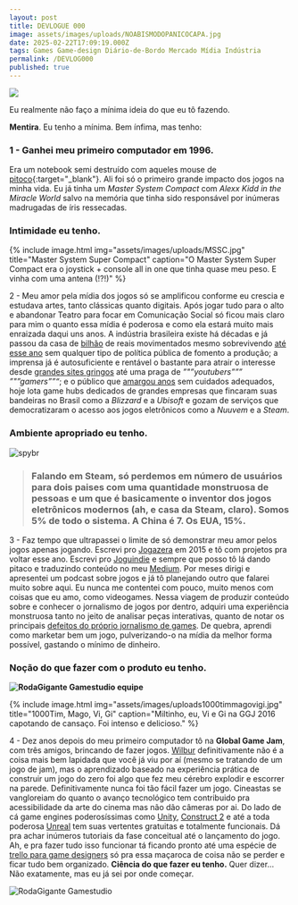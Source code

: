 ```yaml
---
layout: post
title: DEVLOGUE 000
image: assets/images/uploads/NOABISMODOPANICOCAPA.jpg
date: 2025-02-22T17:09:19.000Z
tags: Games Game-design Diário-de-Bordo Mercado Mídia Indústria
permalink: /DEVLOG000
published: true
---
```

![](/assets/images/uploads/NOABISMODOPANICOCAPA.jpg")

Eu realmente não faço a mínima ideia do que eu tô fazendo.

**Mentira**. Eu tenho a mínima. Bem ínfima, mas tenho:

### 1 - Ganhei meu primeiro computador em 1996. 

Era um notebook semi destruído com aqueles mouse de [pitoco](assets/images/uploads/mousedepitoco.jpg){:target="_blank"}. Ali foi só o primeiro grande impacto dos jogos na minha vida. Eu já tinha um _Master System Compact_ com _Alexx Kidd in the Miracle World_ salvo na memória que tinha sido responsável por inúmeras madrugadas de íris ressecadas. 

### Intimidade eu tenho.

{% include image.html
            img="assets/images/uploads/MSSC.jpg"
            title="Master System Super Compact"
            caption="O Master System Super Compact era o joystick + console all in one que tinha quase meu peso. E vinha com uma antena (!?!)"
%}

2 - Meu amor pela mídia dos jogos só se amplificou conforme eu crescia e estudava artes, tanto clássicas quanto digitais. Após jogar tudo para o alto e abandonar Teatro para focar em Comunicação Social só ficou mais claro para mim o quanto essa mídia é poderosa e como ela estará muito mais enraizada daqui uns anos. A indústria brasileira existe há décadas e já passou da casa de [bilhão](https://www.ecommercebrasil.com.br/noticias/industria-de-jogos-eletronicos-um-setor-em-ascensao-no-brasil/) de reais movimentados mesmo sobrevivendo [até esse ano](https://overloadr.com.br/especiais/2017/05/conheca-todos-os-23-jogos-contemplados-no-edital-de-games-da-ancine/) sem qualquer tipo de política pública de fomento a produção; a imprensa já é autosuficiente e rentável o bastante para atrair o interesse desde [grandes sites gringos](http://br.ign.com/) até uma praga de _”"”youtubers””” ”"”gamers””“_; e o público que [amargou anos](https://www.redbull.com/br-pt/serie-paralelos-narra-pirataria-de-games-no-brasil) sem cuidados adequados, hoje lota game hubs dedicados de grandes empresas que fincaram suas bandeiras no Brasil como a _Blizzard_ e a _Ubisoft_ e gozam de serviços que democratizaram o acesso aos jogos eletrônicos como a _Nuuvem_ e a _Steam_. 

### Ambiente apropriado eu tenho.

![spybr](http://i.imgur.com/bksdLa3.png "4º maior país da Steam")

> ### Falando em Steam, só perdemos em número de usuários para dois paises com uma quantidade monstruosa de pessoas e um que é basicamente o inventor dos jogos eletrônicos modernos (ah, e casa da Steam, claro). Somos 5% de todo o sistema. A China é 7. Os EUA, 15%.

3 - Faz tempo que ultrapassei o limite de só demonstrar meu amor pelos jogos apenas jogando. Escrevi pro [Jogazera](http://jogazera.com.br/) em 2015 e tô com projetos pra voltar esse ano. Escrevi pro [Joguindie](joguindie.com.br "Joguindie") e sempre que posso tô lá dando pitaco e traduzindo conteúdo no meu [Medium](https://medium.com/macalango "Medium/Macalango"). Por meses dirigi e apresentei um podcast sobre jogos e já tô planejando outro que falarei muito sobre aqui. Eu nunca me contentei com pouco, muito menos com coisas que eu amo, como videogames. Nessa viagem de produzir conteúdo sobre e conhecer o jornalismo de jogos por dentro, adquiri uma experiência monstruosa tanto no jeito de analisar peças interativas, quanto de notar os principais [defeitos do próprio jornalismo de games](https://medium.com/@felipepepe/https-medium-com-felipepepe-para-que-e-a-quem-serve-o-atual-jornalismo-de-games-brasileiro-a38de5d57557 "Para que (e a quem) serve o atual jornalismo de games brasileiro?"). De quebra, aprendi como marketar bem um jogo, pulverizando-o na mídia da melhor forma possível, gastando o mínimo de dinheiro. 

### Noção do que fazer com o produto eu tenho.

**![RodaGigante Gamestudio equipe](http://i.imgur.com/x2eIFWR.png)**

{% include image.html
            img="assets/images/uploads1000timmagovigi.jpg"
            title="1000Tim, Mago, Vi, Gi"
            caption="Miltinho, eu, Vi e Gi na GGJ 2016 capotando de cansaço. Foi intenso e delicioso."
%}

4 - Dez anos depois do meu primeiro computador tô na **Global Game Jam**, com três amigos, brincando de fazer jogos. [Wilbur](http://globalgamejam.org/2016/games/wilbur "Wilbur") definitivamente não é a coisa mais bem lapidada que você já viu por aí (mesmo se tratando de um jogo de jam), mas o aprendizado baseado na experiência prática de construir um jogo do zero foi algo que fez meu cérebro explodir e escorrer na parede. Definitivamente nunca foi tão fácil fazer um jogo. Cineastas se vangloreiam do quanto o avanço tecnológico tem contribuido pra acessibilidade da arte do cinema mas não dão câmeras por ai. Do lado de cá game engines poderosíssimas como [Unity](https://store.unity.com/pt/?_ga=2.26392125.1877686795.1495014477-322293953.1495014477), [Construct 2](https://www.scirra.com/construct2) e até a toda poderosa [Unreal](https://www.unrealengine.com/what-is-unreal-engine-4) tem suas vertentes gratuitas e totalmente funcionais. Dá pra achar inúmeros tutoriais da fase conceitual até o lançamento do jogo. Ah, e pra fazer tudo isso funcionar tá ficando pronto até uma espécie de [trello para game designers](https://app.hacknplan.com "Hack 'n Plan") só pra essa maçaroca de coisa não se perder e ficar tudo bem organizado. **Ciência do que fazer eu tenho.** Quer dizer... Não exatamente, mas eu já sei por onde começar.

![RodaGigante Gamestudio](http://i.imgur.com/cxFU7uF.jpg)